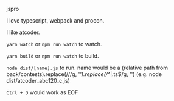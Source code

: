jspro

I love typescript, webpack and procon.

I like atcoder.

`yarn watch` or `npm run watch` to watch.

`yarn build` or `npm run watch` to build.

`node dist/[name].js` to run. name would be a (relative path from back/contests).replace(/\//g, '_').replace(/^_|\.ts$/g, '')
(e.g. node dist/atcoder_abc120_c.js)

`Ctrl + D` would work as EOF